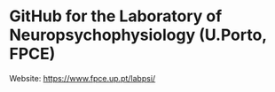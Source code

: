 # GitHub for the Laboratory of Neuropsychophysiology (U.Porto, FPCE)

Website: https://www.fpce.up.pt/labpsi/
